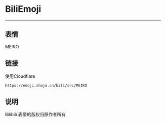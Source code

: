 # BiliEmoji
---
## 表情
MEIKO
## 链接
使用Cloudflare
```
https://emoji.shojo.cn/bili/src/MEIKO
```
## 说明
Bilibili 表情的版权归原作者所有
